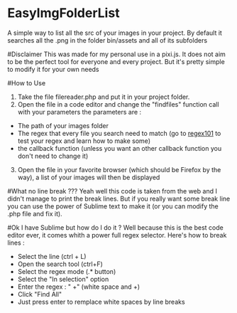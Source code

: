 # EasyImgFolderList
A simple way to list all the src of your images in your project.
By default it searches all the .png in the folder bin/assets and all of its subfolders

#Disclaimer
This was made for my personal use in a pixi.js. It does not aim to be the perfect tool for everyone and every project. But it's pretty simple to modify it for your own needs

#How to Use
1. Take the file filereader.php and put it in your project folder.
2. Open the file in a code editor and change the "findfiles" function call with your parameters the parameters are :
- The path of your images folder
- The regex that every file you search need to match (go to [regex101](https://regex101.com/) to test your regex and learn how to make some)
- the callback function (unless you want an other callback function you don't need to change it)
3. Open the file in your favorite browser (which should be Firefox by the way), a list of your images will then be displayed

#What no line break ???
Yeah well this code is taken from the web and I didn't manage to print the break lines. 
But if you really want some break line you can use the power of Sublime text to make it (or you can modify the .php file and fix it).

#Ok I have Sublime but how do I do it ?
Well because this is the best code editor ever, it comes whith a power full regex selector. Here's how to break lines : 
* Select the line (ctrl + L)
* Open the search tool (ctrl+F)
* Select the regex mode (.* button)
* Select the "In selection" option
* Enter the regex : " +" (white space and +)
* Click "Find All"
* Just press enter to remplace white spaces by line breaks





